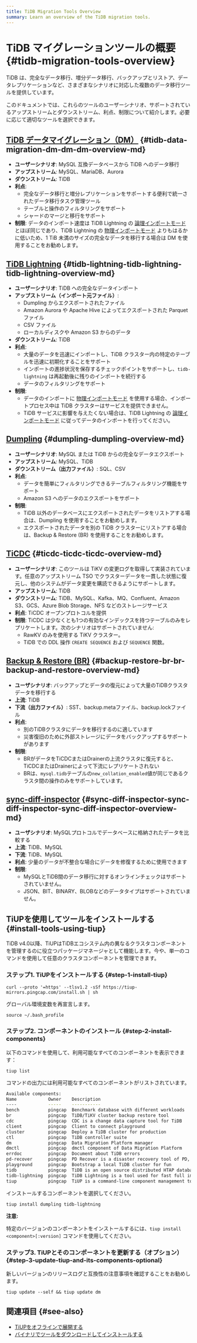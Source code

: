 ```yaml
---
title: TiDB Migration Tools Overview
summary: Learn an overview of the TiDB migration tools.
---
```


# TiDB マイグレーションツールの概要 {#tidb-migration-tools-overview}

TiDB は、完全なデータ移行、増分データ移行、バックアップとリストア、データレプリケーションなど、さまざまなシナリオに対応した複数のデータ移行ツールを提供しています。

このドキュメントでは、これらのツールのユーザーシナリオ、サポートされているアップストリームとダウンストリーム、利点、制限について紹介します。必要に応じて適切なツールを選択できます。

<!--以下の図は各マイグレーションツールのユーザーシナリオを示しています。

!TiDB マイグレーションツール media/migration-tools.png-->

## [TiDB データマイグレーション（DM）](/dm/dm-overview.md) {#tidb-data-migration-dm-dm-dm-overview-md}

-   **ユーザーシナリオ**: MySQL 互換データベースから TiDB へのデータ移行
-   **アップストリーム**: MySQL、MariaDB、Aurora
-   **ダウンストリーム**: TiDB
-   **利点**:
    -   完全なデータ移行と増分レプリケーションをサポートする便利で統一されたデータ移行タスク管理ツール
    -   テーブルと操作のフィルタリングをサポート
    -   シャードのマージと移行をサポート
-   **制限**: データのインポート速度は TiDB Lightning の [論理インポートモード](/tidb-lightning/tidb-lightning-logical-import-mode.md) とほぼ同じであり、TiDB Lightning の [物理インポートモード](/tidb-lightning/tidb-lightning-physical-import-mode.md) よりもはるかに低いため、1 TiB 未満のサイズの完全なデータを移行する場合は DM を使用することをお勧めします。

## [TiDB Lightning](/tidb-lightning/tidb-lightning-overview.md) {#tidb-lightning-tidb-lightning-tidb-lightning-overview-md}

-   **ユーザーシナリオ**: TiDB への完全なデータインポート
-   **アップストリーム（インポート元ファイル）**:
    -   Dumpling からエクスポートされたファイル
    -   Amazon Aurora や Apache Hive によってエクスポートされた Parquet ファイル
    -   CSV ファイル
    -   ローカルディスクや Amazon S3 からのデータ
-   **ダウンストリーム**: TiDB
-   **利点**:
    -   大量のデータを迅速にインポートし、TiDB クラスター内の特定のテーブルを迅速に初期化することをサポート
    -   インポートの進捗状況を保存するチェックポイントをサポートし、`tidb-lightning` は再起動後に残りのインポートを続行する
    -   データのフィルタリングをサポート
-   **制限**:
    -   データのインポートに [物理インポートモード](/tidb-lightning/tidb-lightning-physical-import-mode-usage.md) を使用する場合、インポートプロセス中は TiDB クラスターはサービスを提供できません。
    -   TiDB サービスに影響を与えたくない場合は、TiDB Lightning の [論理インポートモード](/tidb-lightning/tidb-lightning-logical-import-mode-usage.md) に従ってデータのインポートを行ってください。

## [Dumpling](/dumpling-overview.md) {#dumpling-dumpling-overview-md}

-   **ユーザーシナリオ**: MySQL または TiDB からの完全なデータエクスポート
-   **アップストリーム**: MySQL、TiDB
-   **ダウンストリーム（出力ファイル）**: SQL、CSV
-   **利点**:
    -   データを簡単にフィルタリングできるテーブルフィルタリング機能をサポート
    -   Amazon S3 へのデータのエクスポートをサポート
-   **制限**:
    -   TiDB 以外のデータベースにエクスポートされたデータをリストアする場合は、Dumpling を使用することをお勧めします。
    -   エクスポートされたデータを別の TiDB クラスターにリストアする場合は、Backup & Restore (BR) を使用することをお勧めします。

## [TiCDC](/ticdc/ticdc-overview.md) {#ticdc-ticdc-ticdc-overview-md}

-   **ユーザーシナリオ**: このツールは TiKV の変更ログを取得して実装されています。任意のアップストリーム TSO でクラスターデータを一貫した状態に復元し、他のシステムがデータ変更を購読できるようにサポートします。
-   **アップストリーム**: TiDB
-   **ダウンストリーム**: TiDB、MySQL、Kafka、MQ、Confluent、Amazon S3、GCS、Azure Blob Storage、NFS などのストレージサービス
-   **利点**: TiCDC オープンプロトコルを提供
-   **制限**: TiCDC は少なくとも1つの有効なインデックスを持つテーブルのみをレプリケートします。次のシナリオはサポートされていません:
    -   RawKV のみを使用する TiKV クラスター。
    -   TiDB での DDL 操作 `CREATE SEQUENCE` および `SEQUENCE` 関数。

## [Backup & Restore (BR)](/br/backup-and-restore-overview.md) {#backup-restore-br-br-backup-and-restore-overview-md}

-   **ユーザシナリオ**: バックアップとデータの復元によって大量のTiDBクラスタデータを移行する
-   **上流**: TiDB
-   **下流（出力ファイル）**: SST、backup.metaファイル、backup.lockファイル
-   **利点**:
    -   別のTiDBクラスタにデータを移行するのに適しています
    -   災害復旧のために外部ストレージにデータをバックアップするサポートがあります
-   **制限**:
    -   BRがデータをTiCDCまたはDrainerの上流クラスタに復元すると、TiCDCまたはDrainerによって下流にレプリケートされない
    -   BRは、`mysql.tidb`テーブルの`new_collation_enabled`値が同じであるクラスタ間の操作のみをサポートしています。

## [sync-diff-inspector](/sync-diff-inspector/sync-diff-inspector-overview.md) {#sync-diff-inspector-sync-diff-inspector-sync-diff-inspector-overview-md}

-   **ユーザシナリオ**: MySQLプロトコルでデータベースに格納されたデータを比較する
-   **上流**: TiDB、MySQL
-   **下流**: TiDB、MySQL
-   **利点**: 少量のデータが不整合な場合にデータを修復するために使用できます
-   **制限**:
    -   MySQLとTiDB間のデータ移行に対するオンラインチェックはサポートされていません。
    -   JSON、BIT、BINARY、BLOBなどのデータタイプはサポートされていません。

## TiUPを使用してツールをインストールする {#install-tools-using-tiup}

TiDB v4.0以降、TiUPはTiDBエコシステム内の異なるクラスタコンポーネントを管理するのに役立つパッケージマネージャとして機能します。今や、単一のコマンドを使用して任意のクラスタコンポーネントを管理できます。

### ステップ1. TiUPをインストールする {#step-1-install-tiup}

```shell
curl --proto '=https' --tlsv1.2 -sSf https://tiup-mirrors.pingcap.com/install.sh | sh
```

グローバル環境変数を再宣言します。

```shell
source ~/.bash_profile
```

### ステップ2. コンポーネントのインストール {#step-2-install-components}

以下のコマンドを使用して、利用可能なすべてのコンポーネントを表示できます：

```shell
tiup list
```

コマンドの出力には利用可能なすべてのコンポーネントがリストされています。

```bash
Available components:
Name            Owner    Description
----            -----    -----------
bench           pingcap  Benchmark database with different workloads
br              pingcap  TiDB/TiKV cluster backup restore tool
cdc             pingcap  CDC is a change data capture tool for TiDB
client          pingcap  Client to connect playground
cluster         pingcap  Deploy a TiDB cluster for production
ctl             pingcap  TiDB controller suite
dm              pingcap  Data Migration Platform manager
dmctl           pingcap  dmctl component of Data Migration Platform
errdoc          pingcap  Document about TiDB errors
pd-recover      pingcap  PD Recover is a disaster recovery tool of PD, used to recover the PD cluster which cannot start or provide services normally
playground      pingcap  Bootstrap a local TiDB cluster for fun
tidb            pingcap  TiDB is an open source distributed HTAP database compatible with the MySQL protocol
tidb-lightning  pingcap  TiDB Lightning is a tool used for fast full import of large amounts of data into a TiDB cluster
tiup            pingcap  TiUP is a command-line component management tool that can help to download and install TiDB platform components to the local system
```

インストールするコンポーネントを選択してください。

```shell
tiup install dumpling tidb-lightning
```

**注意:**

特定のバージョンのコンポーネントをインストールするには、`tiup install <component>[:version]` コマンドを使用してください。

### ステップ3. TiUPとそのコンポーネントを更新する（オプション） {#step-3-update-tiup-and-its-components-optional}

新しいバージョンのリリースログと互換性の注意事項を確認することをお勧めします。

```shell
tiup update --self && tiup update dm
```

## 関連項目 {#see-also}

-   [TiUPをオフラインで展開する](/production-deployment-using-tiup.md#deploy-tiup-offline)
-   [バイナリでツールをダウンロードしてインストールする](/download-ecosystem-tools.md)
